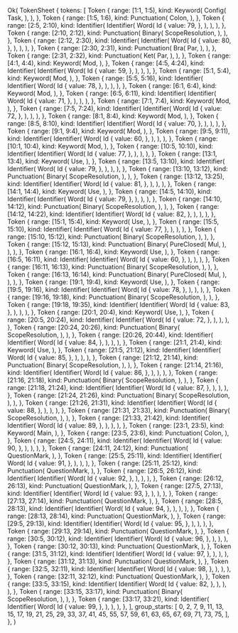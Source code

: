 Ok(
    TokenSheet {
        tokens: [
            Token {
                range: [1:1, 1:5),
                kind: Keyword(
                    Config(
                        Task,
                    ),
                ),
            },
            Token {
                range: [1:5, 1:6),
                kind: Punctuation(
                    Colon,
                ),
            },
            Token {
                range: [2:5, 2:10),
                kind: Identifier(
                    Identifier(
                        Word(
                            Id {
                                value: 79,
                            },
                        ),
                    ),
                ),
            },
            Token {
                range: [2:10, 2:12),
                kind: Punctuation(
                    Binary(
                        ScopeResolution,
                    ),
                ),
            },
            Token {
                range: [2:12, 2:30),
                kind: Identifier(
                    Identifier(
                        Word(
                            Id {
                                value: 80,
                            },
                        ),
                    ),
                ),
            },
            Token {
                range: [2:30, 2:31),
                kind: Punctuation(
                    Bra(
                        Par,
                    ),
                ),
            },
            Token {
                range: [2:31, 2:32),
                kind: Punctuation(
                    Ket(
                        Par,
                    ),
                ),
            },
            Token {
                range: [4:1, 4:4),
                kind: Keyword(
                    Mod,
                ),
            },
            Token {
                range: [4:5, 4:24),
                kind: Identifier(
                    Identifier(
                        Word(
                            Id {
                                value: 59,
                            },
                        ),
                    ),
                ),
            },
            Token {
                range: [5:1, 5:4),
                kind: Keyword(
                    Mod,
                ),
            },
            Token {
                range: [5:5, 5:16),
                kind: Identifier(
                    Identifier(
                        Word(
                            Id {
                                value: 78,
                            },
                        ),
                    ),
                ),
            },
            Token {
                range: [6:1, 6:4),
                kind: Keyword(
                    Mod,
                ),
            },
            Token {
                range: [6:5, 6:11),
                kind: Identifier(
                    Identifier(
                        Word(
                            Id {
                                value: 71,
                            },
                        ),
                    ),
                ),
            },
            Token {
                range: [7:1, 7:4),
                kind: Keyword(
                    Mod,
                ),
            },
            Token {
                range: [7:5, 7:24),
                kind: Identifier(
                    Identifier(
                        Word(
                            Id {
                                value: 72,
                            },
                        ),
                    ),
                ),
            },
            Token {
                range: [8:1, 8:4),
                kind: Keyword(
                    Mod,
                ),
            },
            Token {
                range: [8:5, 8:10),
                kind: Identifier(
                    Identifier(
                        Word(
                            Id {
                                value: 70,
                            },
                        ),
                    ),
                ),
            },
            Token {
                range: [9:1, 9:4),
                kind: Keyword(
                    Mod,
                ),
            },
            Token {
                range: [9:5, 9:11),
                kind: Identifier(
                    Identifier(
                        Word(
                            Id {
                                value: 60,
                            },
                        ),
                    ),
                ),
            },
            Token {
                range: [10:1, 10:4),
                kind: Keyword(
                    Mod,
                ),
            },
            Token {
                range: [10:5, 10:10),
                kind: Identifier(
                    Identifier(
                        Word(
                            Id {
                                value: 77,
                            },
                        ),
                    ),
                ),
            },
            Token {
                range: [13:1, 13:4),
                kind: Keyword(
                    Use,
                ),
            },
            Token {
                range: [13:5, 13:10),
                kind: Identifier(
                    Identifier(
                        Word(
                            Id {
                                value: 79,
                            },
                        ),
                    ),
                ),
            },
            Token {
                range: [13:10, 13:12),
                kind: Punctuation(
                    Binary(
                        ScopeResolution,
                    ),
                ),
            },
            Token {
                range: [13:12, 13:25),
                kind: Identifier(
                    Identifier(
                        Word(
                            Id {
                                value: 81,
                            },
                        ),
                    ),
                ),
            },
            Token {
                range: [14:1, 14:4),
                kind: Keyword(
                    Use,
                ),
            },
            Token {
                range: [14:5, 14:10),
                kind: Identifier(
                    Identifier(
                        Word(
                            Id {
                                value: 79,
                            },
                        ),
                    ),
                ),
            },
            Token {
                range: [14:10, 14:12),
                kind: Punctuation(
                    Binary(
                        ScopeResolution,
                    ),
                ),
            },
            Token {
                range: [14:12, 14:22),
                kind: Identifier(
                    Identifier(
                        Word(
                            Id {
                                value: 82,
                            },
                        ),
                    ),
                ),
            },
            Token {
                range: [15:1, 15:4),
                kind: Keyword(
                    Use,
                ),
            },
            Token {
                range: [15:5, 15:10),
                kind: Identifier(
                    Identifier(
                        Word(
                            Id {
                                value: 77,
                            },
                        ),
                    ),
                ),
            },
            Token {
                range: [15:10, 15:12),
                kind: Punctuation(
                    Binary(
                        ScopeResolution,
                    ),
                ),
            },
            Token {
                range: [15:12, 15:13),
                kind: Punctuation(
                    Binary(
                        PureClosed(
                            Mul,
                        ),
                    ),
                ),
            },
            Token {
                range: [16:1, 16:4),
                kind: Keyword(
                    Use,
                ),
            },
            Token {
                range: [16:5, 16:11),
                kind: Identifier(
                    Identifier(
                        Word(
                            Id {
                                value: 60,
                            },
                        ),
                    ),
                ),
            },
            Token {
                range: [16:11, 16:13),
                kind: Punctuation(
                    Binary(
                        ScopeResolution,
                    ),
                ),
            },
            Token {
                range: [16:13, 16:14),
                kind: Punctuation(
                    Binary(
                        PureClosed(
                            Mul,
                        ),
                    ),
                ),
            },
            Token {
                range: [19:1, 19:4),
                kind: Keyword(
                    Use,
                ),
            },
            Token {
                range: [19:5, 19:16),
                kind: Identifier(
                    Identifier(
                        Word(
                            Id {
                                value: 78,
                            },
                        ),
                    ),
                ),
            },
            Token {
                range: [19:16, 19:18),
                kind: Punctuation(
                    Binary(
                        ScopeResolution,
                    ),
                ),
            },
            Token {
                range: [19:18, 19:35),
                kind: Identifier(
                    Identifier(
                        Word(
                            Id {
                                value: 83,
                            },
                        ),
                    ),
                ),
            },
            Token {
                range: [20:1, 20:4),
                kind: Keyword(
                    Use,
                ),
            },
            Token {
                range: [20:5, 20:24),
                kind: Identifier(
                    Identifier(
                        Word(
                            Id {
                                value: 72,
                            },
                        ),
                    ),
                ),
            },
            Token {
                range: [20:24, 20:26),
                kind: Punctuation(
                    Binary(
                        ScopeResolution,
                    ),
                ),
            },
            Token {
                range: [20:26, 20:44),
                kind: Identifier(
                    Identifier(
                        Word(
                            Id {
                                value: 84,
                            },
                        ),
                    ),
                ),
            },
            Token {
                range: [21:1, 21:4),
                kind: Keyword(
                    Use,
                ),
            },
            Token {
                range: [21:5, 21:12),
                kind: Identifier(
                    Identifier(
                        Word(
                            Id {
                                value: 85,
                            },
                        ),
                    ),
                ),
            },
            Token {
                range: [21:12, 21:14),
                kind: Punctuation(
                    Binary(
                        ScopeResolution,
                    ),
                ),
            },
            Token {
                range: [21:14, 21:16),
                kind: Identifier(
                    Identifier(
                        Word(
                            Id {
                                value: 86,
                            },
                        ),
                    ),
                ),
            },
            Token {
                range: [21:16, 21:18),
                kind: Punctuation(
                    Binary(
                        ScopeResolution,
                    ),
                ),
            },
            Token {
                range: [21:18, 21:24),
                kind: Identifier(
                    Identifier(
                        Word(
                            Id {
                                value: 87,
                            },
                        ),
                    ),
                ),
            },
            Token {
                range: [21:24, 21:26),
                kind: Punctuation(
                    Binary(
                        ScopeResolution,
                    ),
                ),
            },
            Token {
                range: [21:26, 21:31),
                kind: Identifier(
                    Identifier(
                        Word(
                            Id {
                                value: 88,
                            },
                        ),
                    ),
                ),
            },
            Token {
                range: [21:31, 21:33),
                kind: Punctuation(
                    Binary(
                        ScopeResolution,
                    ),
                ),
            },
            Token {
                range: [21:33, 21:42),
                kind: Identifier(
                    Identifier(
                        Word(
                            Id {
                                value: 89,
                            },
                        ),
                    ),
                ),
            },
            Token {
                range: [23:1, 23:5),
                kind: Keyword(
                    Main,
                ),
            },
            Token {
                range: [23:5, 23:6),
                kind: Punctuation(
                    Colon,
                ),
            },
            Token {
                range: [24:5, 24:11),
                kind: Identifier(
                    Identifier(
                        Word(
                            Id {
                                value: 90,
                            },
                        ),
                    ),
                ),
            },
            Token {
                range: [24:11, 24:12),
                kind: Punctuation(
                    QuestionMark,
                ),
            },
            Token {
                range: [25:5, 25:11),
                kind: Identifier(
                    Identifier(
                        Word(
                            Id {
                                value: 91,
                            },
                        ),
                    ),
                ),
            },
            Token {
                range: [25:11, 25:12),
                kind: Punctuation(
                    QuestionMark,
                ),
            },
            Token {
                range: [26:5, 26:12),
                kind: Identifier(
                    Identifier(
                        Word(
                            Id {
                                value: 92,
                            },
                        ),
                    ),
                ),
            },
            Token {
                range: [26:12, 26:13),
                kind: Punctuation(
                    QuestionMark,
                ),
            },
            Token {
                range: [27:5, 27:13),
                kind: Identifier(
                    Identifier(
                        Word(
                            Id {
                                value: 93,
                            },
                        ),
                    ),
                ),
            },
            Token {
                range: [27:13, 27:14),
                kind: Punctuation(
                    QuestionMark,
                ),
            },
            Token {
                range: [28:5, 28:13),
                kind: Identifier(
                    Identifier(
                        Word(
                            Id {
                                value: 94,
                            },
                        ),
                    ),
                ),
            },
            Token {
                range: [28:13, 28:14),
                kind: Punctuation(
                    QuestionMark,
                ),
            },
            Token {
                range: [29:5, 29:13),
                kind: Identifier(
                    Identifier(
                        Word(
                            Id {
                                value: 95,
                            },
                        ),
                    ),
                ),
            },
            Token {
                range: [29:13, 29:14),
                kind: Punctuation(
                    QuestionMark,
                ),
            },
            Token {
                range: [30:5, 30:12),
                kind: Identifier(
                    Identifier(
                        Word(
                            Id {
                                value: 96,
                            },
                        ),
                    ),
                ),
            },
            Token {
                range: [30:12, 30:13),
                kind: Punctuation(
                    QuestionMark,
                ),
            },
            Token {
                range: [31:5, 31:12),
                kind: Identifier(
                    Identifier(
                        Word(
                            Id {
                                value: 97,
                            },
                        ),
                    ),
                ),
            },
            Token {
                range: [31:12, 31:13),
                kind: Punctuation(
                    QuestionMark,
                ),
            },
            Token {
                range: [32:5, 32:11),
                kind: Identifier(
                    Identifier(
                        Word(
                            Id {
                                value: 98,
                            },
                        ),
                    ),
                ),
            },
            Token {
                range: [32:11, 32:12),
                kind: Punctuation(
                    QuestionMark,
                ),
            },
            Token {
                range: [33:5, 33:15),
                kind: Identifier(
                    Identifier(
                        Word(
                            Id {
                                value: 82,
                            },
                        ),
                    ),
                ),
            },
            Token {
                range: [33:15, 33:17),
                kind: Punctuation(
                    Binary(
                        ScopeResolution,
                    ),
                ),
            },
            Token {
                range: [33:17, 33:21),
                kind: Identifier(
                    Identifier(
                        Word(
                            Id {
                                value: 99,
                            },
                        ),
                    ),
                ),
            },
        ],
        group_starts: [
            0,
            2,
            7,
            9,
            11,
            13,
            15,
            17,
            19,
            21,
            25,
            29,
            33,
            37,
            41,
            45,
            55,
            57,
            59,
            61,
            63,
            65,
            67,
            69,
            71,
            73,
            75,
        ],
    },
)